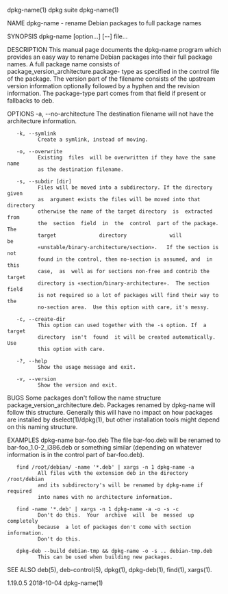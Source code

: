 dpkg-name(1)                      dpkg suite                     dpkg-name(1)

NAME
       dpkg-name - rename Debian packages to full package names

SYNOPSIS
       dpkg-name [option...]  [--] file...

DESCRIPTION
       This  manual  page  documents  the dpkg-name program which provides an
       easy way to rename Debian packages into their full  package  names.  A
       full  package  name  consists of package_version_architecture.package-
       type as specified in the control file of the package. The version part
       of   the   filename  consists  of  the  upstream  version  information
       optionally followed by a hyphen  and  the  revision  information.  The
       package-type  part  comes  from  that field if present or fallbacks to
       deb.

OPTIONS
       -a, --no-architecture
              The  destination  filename  will  not  have  the   architecture
              information.

       -k, --symlink
              Create a symlink, instead of moving.

       -o, --overwrite
              Existing  files  will be overwritten if they have the same name
              as the destination filename.

       -s, --subdir [dir]
              Files will be moved into a subdirectory. If the directory given
              as  argument exists the files will be moved into that directory
              otherwise the name of the target directory  is  extracted  from
              the  section  field  in  the  control  part of the package. The
              target              directory              will              be
              «unstable/binary-architecture/section».   If the section is not
              found in the control, then no-section is assumed, and  in  this
              case,  as  well as for sections non-free and contrib the target
              directory is «section/binary-architecture».  The section  field
              is not required so a lot of packages will find their way to the
              no-section area.  Use this option with care, it's messy.

       -c, --create-dir
              This option can used together with the -s option. If  a  target
              directory  isn't  found  it will be created automatically.  Use
              this option with care.

       -?, --help
              Show the usage message and exit.

       -v, --version
              Show the version and exit.

BUGS
       Some     packages     don't     follow     the     name      structure
       package_version_architecture.deb.   Packages renamed by dpkg-name will
       follow this structure. Generally this  will  have  no  impact  on  how
       packages  are  installed by dselect(1)/dpkg(1), but other installation
       tools might depend on this naming structure.

EXAMPLES
       dpkg-name bar-foo.deb
              The file bar-foo.deb will be renamed to  bar-foo_1.0-2_i386.deb
              or  something  similar (depending on whatever information is in
              the control part of bar-foo.deb).

       find /root/debian/ -name '*.deb' | xargs -n 1 dpkg-name -a
              All files with the extension deb in the directory  /root/debian
              and its subdirectory's will be renamed by dpkg-name if required
              into names with no architecture information.

       find -name '*.deb' | xargs -n 1 dpkg-name -a -o -s -c
              Don't do this.  Your  archive  will  be  messed  up  completely
              because  a lot of packages don't come with section information.
              Don't do this.

       dpkg-deb --build debian-tmp && dpkg-name -o -s .. debian-tmp.deb
              This can be used when building new packages.

SEE ALSO
       deb(5), deb-control(5), dpkg(1), dpkg-deb(1), find(1), xargs(1).

1.19.0.5                          2018-10-04                     dpkg-name(1)
